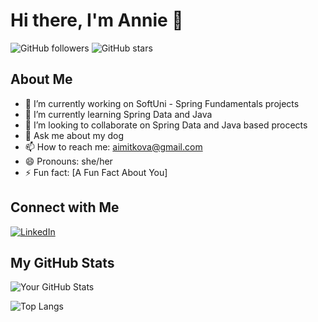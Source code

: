 
# Hi there, I'm Annie 👋

![GitHub followers](https://img.shields.io/github/followers/your-username?label=Follow&style=social)
![GitHub stars](https://img.shields.io/github/stars/your-username?affiliations=OWNER%2CCOLLABORATOR&style=social)

## About Me

- 🔭 I’m currently working on SoftUni - Spring Fundamentals projects
- 🌱 I’m currently learning Spring Data and Java 
- 👯 I’m looking to collaborate on Spring Data and Java based procects
- 🐺 Ask me about my dog
- 📫 How to reach me: aimitkova@gmail.com
- 😄 Pronouns: she/her
- ⚡ Fun fact: [A Fun Fact About You]

## Connect with Me

[![LinkedIn](https://img.shields.io/badge/LinkedIn-blue?style=flat&logo=linkedin&logoColor=white)]([https://www.linkedin.com/in/your-linkedin/](https://www.linkedin.com/in/annamaria-mitkova-5459a3173/))

## My GitHub Stats

![Your GitHub Stats](https://github-readme-stats.vercel.app/api?username=your-username&show_icons=true&theme=radical)

![Top Langs](https://github-readme-stats.vercel.app/api/top-langs/?username=your-username&layout=compact&theme=radical)
